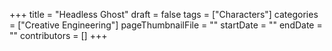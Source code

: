 +++
title = "Headless Ghost"
draft = false
tags = ["Characters"]
categories = ["Creative Engineering"]
pageThumbnailFile = ""
startDate = ""
endDate = ""
contributors = []
+++
